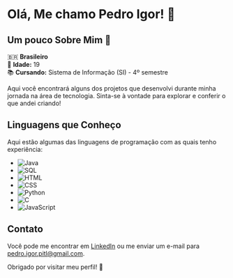 # Olá, Me chamo Pedro Igor! 👋

## Um pouco Sobre Mim 📝

🇧🇷 **Brasileiro**  
🎂 **Idade:** 19  
📚 **Cursando:** Sistema de Informação (SI) - 4º semestre

Aqui você encontrará alguns dos projetos que desenvolvi durante minha jornada na área de tecnologia. Sinta-se à vontade para explorar e conferir o que andei criando!

## Linguagens que Conheço

Aqui estão algumas das linguagens de programação com as quais tenho experiência:

- ![Java](https://img.shields.io/badge/-Java-E34F26?style=flat&logo=java&logoColor=white)
- ![SQL](https://img.shields.io/badge/-SQL-4479A1?style=flat&logo=sql&logoColor=white)
- ![HTML](https://img.shields.io/badge/-HTML-E34F26?style=flat&logo=html5&logoColor=white)
- ![CSS](https://img.shields.io/badge/-CSS-1572B6?style=flat&logo=css3&logoColor=white)
- ![Python](https://img.shields.io/badge/-Python-3776AB?style=flat&logo=python&logoColor=white)
- ![C](https://img.shields.io/badge/-C-A8B9CC?style=flat&logo=c&logoColor=black)
- ![JavaScript](https://img.shields.io/badge/-JavaScript-F7DF1E?style=flat&logo=javascript&logoColor=black)

## Contato

Você pode me encontrar em [LinkedIn](www.linkedin.com/in/pedro-igor-torres-luz) ou me enviar um e-mail para [pedro.igor.pitl@gmail.com](mailto:pedro.igor.pitl@gmail.com).

Obrigado por visitar meu perfil! 🚀

